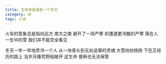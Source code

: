 ```yaml
---
title: 生命本身就是一个冬天
category: 诗
tags: 小诗
---
```



火车的意象总是指向远方
南方之南
避开了一场严寒
却遭遇更冷酷的严寒
落在人一生中的雪
我们并不能完全看见

<!-- more -->
冬天一年一年地弄冷一个人
从一块骨头到无处逃窜的灵魂
大雪纷纷扬扬
下在正经历的路上
当岁月像荒野般敞开
这生命
便再也无法保管
